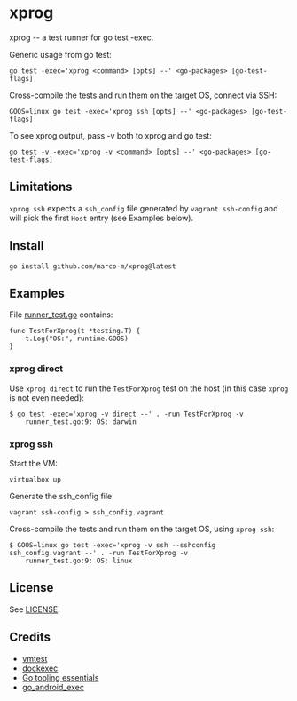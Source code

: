 # xprog

xprog -- a test runner for go test -exec.

Generic usage from go test:

    go test -exec='xprog <command> [opts] --' <go-packages> [go-test-flags]

Cross-compile the tests and run them on the target OS, connect via SSH:

    GOOS=linux go test -exec='xprog ssh [opts] --' <go-packages> [go-test-flags]

To see xprog output, pass -v both to xprog and go test:

    go test -v -exec='xprog -v <command> [opts] --' <go-packages> [go-test-flags]


## Limitations

`xprog ssh` expects a `ssh_config` file generated by `vagrant ssh-config` and will pick the first `Host` entry (see Examples below).


## Install

    go install github.com/marco-m/xprog@latest


## Examples

File [runner_test.go](runner_test.go) contains:

    func TestForXprog(t *testing.T) {
        t.Log("OS:", runtime.GOOS)
    }


### xprog direct

Use `xprog direct` to run the `TestForXprog` test on the host (in this case `xprog` is not even needed):

    $ go test -exec='xprog -v direct --' . -run TestForXprog -v
        runner_test.go:9: OS: darwin

### xprog ssh

Start the VM:

    virtualbox up

Generate the ssh_config file:

    vagrant ssh-config > ssh_config.vagrant

Cross-compile the tests and run them on the target OS, using `xprog ssh`:

    $ GOOS=linux go test -exec='xprog -v ssh --sshconfig ssh_config.vagrant --' . -run TestForXprog -v
        runner_test.go:9: OS: linux


## License

See [LICENSE](LICENSE).


## Credits

- [vmtest](https://github.com/anatol/vmtest)
- [dockexec](https://github.com/mvdan/dockexec)
- [Go tooling essentials](https://rakyll.org/go-tool-flags/)
- [go_android_exec](https://github.com/golang/go/blob/master/misc/android/go_android_exec.go)